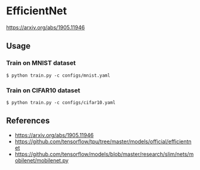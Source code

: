 # EfficientNet

https://arxiv.org/abs/1905.11946

## Usage

### Train on MNIST dataset

```shell
$ python train.py -c configs/mnist.yaml
```

### Train on CIFAR10 dataset

```shell
$ python train.py -c configs/cifar10.yaml
```

## References

- https://arxiv.org/abs/1905.11946
- https://github.com/tensorflow/tpu/tree/master/models/official/efficientnet
- https://github.com/tensorflow/models/blob/master/research/slim/nets/mobilenet/mobilenet.py
